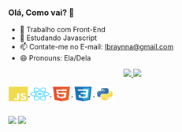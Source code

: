 ### Olá, Como vai? 👋

- 🔭 Trabalho com Front-End
- 🌱 Estudando Javascript 
- 📫 Contate-me no E-mail: Ibraynna@gmail.com
- 😄 Pronouns: Ela/Dela

 <div align="center">
  <a href="https://github.com/ibraynna">
  <img height="180em" src="https://github-readme-stats.vercel.app/api?username=ibraynna&show_icons=true&theme=dracula&include_all_commits=true&count_private=true"/>
  <img height="150em" src="https://github-readme-stats.vercel.app/api/top-langs/?username=ibraynna&layout=compact&langs_count=7&theme=dark"/>
</div>
<div style="display: inline_block"><br>
  <img align="center" alt="ibray-Js" height="30" width="40" src="https://raw.githubusercontent.com/devicons/devicon/master/icons/javascript/javascript-plain.svg">
  <img align="center" alt="ibray-React" height="30" width="40" src="https://raw.githubusercontent.com/devicons/devicon/master/icons/react/react-original.svg">
  <img align="center" alt="ibray-HTML" height="30" width="40" src="https://raw.githubusercontent.com/devicons/devicon/master/icons/html5/html5-original.svg">
  <img align="center" alt="ibray-CSS" height="30" width="40" src="https://raw.githubusercontent.com/devicons/devicon/master/icons/css3/css3-original.svg">
  <img align="center" alt="ibray-Python" height="30" width="40" src="https://raw.githubusercontent.com/devicons/devicon/master/icons/python/python-original.svg">
</div>
 
 ##
 
<div>
<a href="https://instagram.com/nnaaibrau" target="_blank"><img src="https://img.shields.io/badge/-Instagram-%23E4405F?style=for-the-badge&logo=instagram&logoColor=white" target="_blank"></a>
  <a href="https://www.linkedin.com/in/ibraynna-silva-a5264121" target="_blank"><img src="https://img.shields.io/badge/-LinkedIn-%230077B5?style=for-the-badge&logo=linkedin&logoColor=white" target="_blank"></a> 
  
</div>
